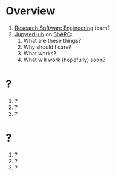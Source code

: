 # Overview

1. [Research Software Engineering][rse-tuos] team?
1. [JupyterHub][jupyterhub-docs] on [ShARC][sharc-docs]: 
    1. What are these things?
    1. Why should I care?
    1. What works?
    1. What will work (hopefully) soon?

[jupyterhub-docs]: https://jupyterhub.readthedocs.io/en/latest/ "JupyterHub documentation"
[rse-tuos]: http://rse.shef.ac.uk/ "University of Sheffield's Research Software Engineering (RSE) team"
[sharc-docs]: http://docs.hpc.shef.ac.uk/en/latest/sharc/ "ShARC computer cluster"



# ?


1. ?
1. ?
1. ?



# ?

1. ?
1. ?
1. ?


